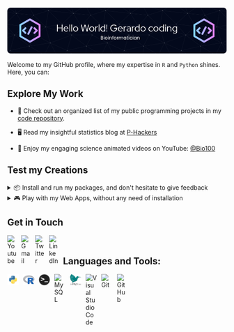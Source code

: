 ![Header](./github-header-image.png)




Welcome to my GitHub profile, where my expertise in `R` and `Python` shines. Here, you can:

## Explore My Work

- :page_with_curl: Check out an organized list of my public programming projects in my [code repository](https://github.com/Gero1999/code).

- :desktop_computer: Read my insightful statistics blog at [P-Hackers](https://Gero1999.github.io/en/) 

- :movie_camera: Enjoy my engaging science animated videos on YouTube: [@Bio100](https://www.youtube.com/@Bio_100)   
     

    
## Test my Creations
<details><summary> 📦 Install and run my packages, and don't hesitate to give feedback </summary></details>

<details><summary> 🎮 Play with my Web Apps, without any need of installation </summary> 

##### Streamlit Apps
* [Clone trigger](streamlit/clone_trigger). Given a DNA reference sequence and a DNA intended to be clone it suggests top 20 list of forward and reverse primers that can be used as well as the restriction enzymes. 
* [Prot-Profiler](streamlit/prot-profiler-app). Based on a set of protein sequences it produces a HMM-profile and a MSA matrix
* [Resume](streamlit/resume). My professional portfolio detailing my experience, availability and different contributions

##### Shiny Apps
* [Texas Cheater](shinyR/texas-cheater) A Texas Poker simulator capable to predict your probabilities to win a game based on your introduced circumstances.
* [Pairwise Alignment](shinyR/pairwise_alignment). Assess the alignemnt of two sequences thorugh dinamyc programming (Watermann algorithm).

</details> 

### 
###  


## Get in Touch

[<img align="left" alt="Youtube" width="22px" src="https://cdn.jsdelivr.net/npm/simple-icons@v6/icons/youtube.svg" style="padding-right:10px;">](https://www.youtube.com/channel/UCfF_6XhQW_lJDpISf1BX68A)  

[<img align="left" alt="Gmail" width="22px" src="https://cdn.jsdelivr.net/npm/simple-icons@v6/icons/gmail.svg" style="padding-right:10px;">](mailto:gerardo.jrac@gmail.com)  

[<img align="left" alt="Twitter" width="22px" src="https://cdn.jsdelivr.net/npm/simple-icons@v6/icons/twitter.svg" style="padding-right:10px;">](https://twitter.com/) 

[<img align="left" alt="LinkedIn" width="22px" src="https://cdn.jsdelivr.net/npm/simple-icons@v6/icons/linkedin.svg" style="padding-right:10px;">](https://www.linkedin.com/in/gerardo-ra/) 

<br/>


## Languages and Tools:

<img align="left" alt="Python" width="26px" src="https://raw.githubusercontent.com/github/explore/80688e429a7d4ef2fca1e82350fe8e3517d3494d/topics/python/python.png" style="padding-right:10px;" />

<img align="left" alt="R" width="26px" src="https://raw.githubusercontent.com/github/explore/80688e429a7d4ef2fca1e82350fe8e3517d3494d/topics/r/r.png" style="padding-right:10px;" />

<img align="left" alt="Terminal" width="26px" src="https://raw.githubusercontent.com/github/explore/d92924b1d925bb134e308bd29c9de6c302ed3beb/topics/terminal/terminal.png" style="padding-right:10px;" />

<img align="left" alt="MySQL" width="26px" src="https://cdn.jsdelivr.net/gh/devicons/devicon/icons/mysql/mysql-original.svg" style="padding-right:10px;" />

<img align="left" alt="Latex" width="26px" src="https://raw.githubusercontent.com/github/explore/80688e429a7d4ef2fca1e82350fe8e3517d3494d/topics/latex/latex.png"
style="padding-right:10px;" />

<img align="left" alt="Visual Studio Code" width="26px" src="https://cdn.jsdelivr.net/gh/devicons/devicon/icons/vscode/vscode-original.svg" style="padding-right:10px;" />

<img align="left" alt="Git" width="26px" src="https://cdn.jsdelivr.net/gh/devicons/devicon/icons/git/git-original.svg" style="padding-right:10px;" />

<img align="left" alt="GitHub" width="26px" src="https://user-images.githubusercontent.com/3369400/139448065-39a229ba-4b06-434b-bc67-616e2ed80c8f.png" style="padding-right:10px;" />
